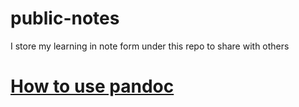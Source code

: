 # public-notes
I store my learning in note form under this repo to share with others

# [How to use pandoc](pandoc_notes.md)
